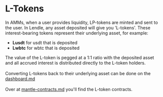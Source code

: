 # L-Tokens

In AMMs, when a user provides liquidity, LP-tokens are minted and sent to the user. In Lendle, any asset deposited will give you 'L-tokens'. These interest-bearing tokens represent their underlying asset, for example:

* **Lusdt** for usdt that is deposited
* **Lwbtc** for wbtc that is deposited

The value of the L-token is pegged at a 1:1 ratio with the deposited asset and all accrued interest is distributed directly to the L-token holders.\
\
Converting L-tokens back to their underlying asset can be done on the [dashboard.md](../../dashboard.md "mention")\
\
Over at [mantle-contracts.md](../../../contracts-and-security/mantle-contracts.md "mention") you'll find the L-token contracts.
